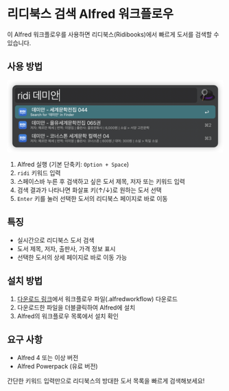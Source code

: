 # 리디북스 검색 Alfred 워크플로우

이 Alfred 워크플로우를 사용하면 리디북스(Ridibooks)에서 빠르게 도서를 검색할 수 있습니다.

## 사용 방법

![usage](search_ridi.png)

1. Alfred 실행 (기본 단축키: `Option + Space`)
2. `ridi` 키워드 입력
3. 스페이스바 누른 후 검색하고 싶은 도서 제목, 저자 또는 키워드 입력
4. 검색 결과가 나타나면 화살표 키(↑/↓)로 원하는 도서 선택
5. `Enter` 키를 눌러 선택한 도서의 리디북스 페이지로 바로 이동

## 특징

- 실시간으로 리디북스 도서 검색
- 도서 제목, 저자, 출판사, 가격 정보 표시
- 선택한 도서의 상세 페이지로 바로 이동 가능

## 설치 방법

1. [다운로드 링크]()에서 워크플로우 파일(.alfredworkflow) 다운로드
2. 다운로드한 파일을 더블클릭하여 Alfred에 설치
3. Alfred의 워크플로우 목록에서 설치 확인

## 요구 사항

- Alfred 4 또는 이상 버전
- Alfred Powerpack (유료 버전)

간단한 키워드 입력만으로 리디북스의 방대한 도서 목록을 빠르게 검색해보세요!

